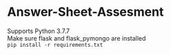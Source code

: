 # Answer-Sheet-Assesment
Supports Python 3.7.7\
Make sure flask and flask_pymongo are installed\
`pip install -r requirements.txt`
